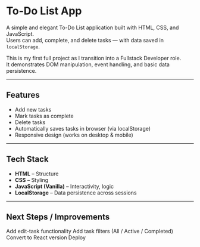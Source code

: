 #  To-Do List App

A simple and elegant To-Do List application built with HTML, CSS, and JavaScript.  
Users can add, complete, and delete tasks — with data saved in `localStorage`.

This is my first full project as I transition into a Fullstack Developer role.  
It demonstrates DOM manipulation, event handling, and basic data persistence.

---

##  Features

-  Add new tasks  
-  Mark tasks as complete  
-  Delete tasks  
-  Automatically saves tasks in browser (via localStorage)  
-  Responsive design (works on desktop & mobile)

---

##  Tech Stack

- **HTML** – Structure  
- **CSS** – Styling  
- **JavaScript (Vanilla)** – Interactivity, logic  
- **LocalStorage** – Data persistence across sessions  

---

## Next Steps / Improvements
 Add edit-task functionality
 Add task filters (All / Active / Completed)
 Convert to React version
 Deploy 
